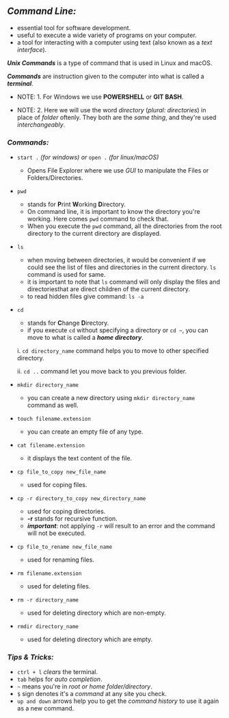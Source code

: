 ## ***Command Line:***

* essential tool for software development.
* useful to execute a wide variety of programs on your computer.
* a tool for interacting with a computer using text (also known as a *text interface*).

***Unix Commands*** is a type of command that is used in Linux and macOS.

***Commands*** are instruction given to the computer into what is called a ***terminal***.

* NOTE: 1. For Windows we use **POWERSHELL** or **GIT BASH**.

* NOTE: 2. Here we will use the word *directory* (*plural: directories*) in place of *folder* oftenly. They both are the *same thing*, and they're used *interchangeably*.

### ***Commands:***

*  `start .` *(for windows) or* `open .` *(for linux/macOS)*
    - Opens File Explorer where we use *GUI* to manipulate the Files or Folders/Directories.

*  `pwd`
    - stands for **P**rint **W**orking **D**irectory.
    - On command line, it is important to know the directory you're working. Here comes `pwd` command to check that.
    - When you execute the `pwd` command, all the directories from the root directory to the current directory are displayed.

* `ls`
    - when moving between directories, it would be convenient if we could see the list of files and directories in the current directory. `ls` command is used for same.
    - it is important to note that `ls` command will only display the files and directoriesthat are direct children of the current directory.
    - to read hidden files give command: `ls -a`

* `cd`
    - stands for **C**hange **D**irectory.
    - if you execute `cd` without specifying a directory or `cd ~`, you can move to what is called a ***home directory***.
    
    i. `cd directory_name` command helps you to move to other specified directory.

    ii. `cd ..` command let you move back to you previous folder.

* `mkdir directory_name`
    - you can create a new directory using `mkdir directory_name` command as well.

* `touch filename.extension`
    - you can create an empty file of any type.

* `cat filename.extension`
    - it displays the text content of the file.

* `cp file_to_copy new_file_name`
    - used for coping files.

* `cp -r directory_to_copy new_directory_name`
    - used for coping directories.
    - **-r** stands for recursive function.
    - ***important***: not applying `-r` will result to an error and the command will not be executed.

* `cp file_to_rename new_file_name`
    - used for renaming files.

*  `rm filename.extension`
    - used for deleting files.

*   `rm -r directory_name`
    - used for deleting directory which are non-empty.

*   `rmdir directory_name`
    - used for deleting directory which are empty.

### ***Tips & Tricks:***
* `ctrl + l` *clears* the terminal.
* `tab` helps for *auto completion*.
* `~` means you're in *root or home folder/directory*.
* `$` sign denotes it's a *command* at any site you check.
* `up and down` arrows help you to get the *command history* to use it again as a new command.
